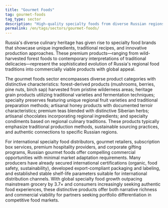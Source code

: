 ```yaml
---
title: "Gourmet Foods"
tag: gourmet-foods
tag_type: sector
description: "High-quality specialty foods from diverse Russian regions featuring unique ingredients, traditional recipes, and innovative culinary approaches."
permalink: /en/tags/sectors/gourmet-foods/
---
```


Russia's diverse culinary heritage has given rise to specialty food brands that showcase unique ingredients, traditional recipes, and innovative production approaches. These premium products—ranging from wild-harvested forest foods to contemporary interpretations of traditional delicacies—represent the sophisticated evolution of Russia's regional food traditions into commercially viable products with global appeal.

The gourmet foods sector encompasses diverse product categories with distinctive characteristics: forest-derived products (mushrooms, berries, pine nuts, birch sap) harvested from pristine wilderness areas; heritage grain products utilizing traditional varieties and fermentation techniques; specialty preserves featuring unique regional fruit varieties and traditional preparation methods; artisanal honey products with documented terroir characteristics; premium teas blended with distinctive Siberian herbs; artisanal chocolates incorporating regional ingredients; and specialty condiments based on regional culinary traditions. These products typically emphasize traditional production methods, sustainable sourcing practices, and authentic connections to specific Russian regions.

For international specialty food distributors, gourmet retailers, subscription box services, premium hospitality providers, and corporate gifting programs, Russian gourmet foods offer compelling commercial opportunities with minimal market adaptation requirements. Many producers have already secured international certifications (organic, food safety, sustainability), developed export-compliant packaging and labeling, and established stable shelf-life parameters suitable for international distribution channels. With global specialty food growth outpacing mainstream grocery by 3.7× and consumers increasingly seeking authentic food experiences, these distinctive products offer both narrative richness and commercial viability for partners seeking portfolio differentiation in competitive food markets.